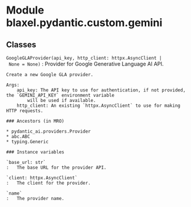 Module blaxel.pydantic.custom.gemini
====================================

Classes
-------

`GoogleGLAProvider(api_key, http_client: httpx.AsyncClient | None = None)`
:   Provider for Google Generative Language AI API.
    
    Create a new Google GLA provider.
    
    Args:
        api_key: The API key to use for authentication, if not provided, the `GEMINI_API_KEY` environment variable
            will be used if available.
        http_client: An existing `httpx.AsyncClient` to use for making HTTP requests.

    ### Ancestors (in MRO)

    * pydantic_ai.providers.Provider
    * abc.ABC
    * typing.Generic

    ### Instance variables

    `base_url: str`
    :   The base URL for the provider API.

    `client: httpx.AsyncClient`
    :   The client for the provider.

    `name`
    :   The provider name.